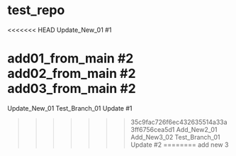 # test_repo
<<<<<<< HEAD
Update_New_01 #1

add01_from_main #2
add02_from_main #2
add03_from_main #2
=======
Update_New_01
Test_Branch_01 Update #1
>>>>>>> 35c9fac726f6ec432635514a33a3ff6756cea5d1
Add_New2_01
Add_New3_02
Test_Branch_01 Update #2
========
add new 3
